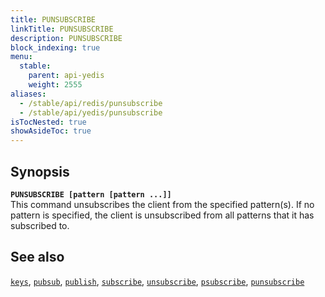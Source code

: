 ```yaml
---
title: PUNSUBSCRIBE
linkTitle: PUNSUBSCRIBE
description: PUNSUBSCRIBE
block_indexing: true
menu:
  stable:
    parent: api-yedis
    weight: 2555
aliases:
  - /stable/api/redis/punsubscribe
  - /stable/api/yedis/punsubscribe
isTocNested: true
showAsideToc: true
---
```


## Synopsis

<b>`PUNSUBSCRIBE [pattern [pattern ...]]`</b><br>
This command unsubscribes the client from the specified pattern(s). If no pattern is specified, the client is unsubscribed from all patterns that it has subscribed to.

## See also

[`keys`](../keys/), 
[`pubsub`](../pubsub/), 
[`publish`](../publish/), 
[`subscribe`](../subscribe/), 
[`unsubscribe`](../unsubscribe/), 
[`psubscribe`](../psubscribe/), 
[`punsubscribe`](../punsubscribe/)
